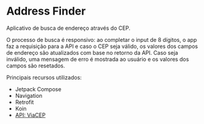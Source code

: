 # Address Finder

Aplicativo de busca de endereço através do CEP. 

O processo de busca é responsivo: ao completar o input de 8 dígitos, o app faz a requisição para a API e caso o CEP seja válido, os valores dos campos de endereço são atualizados com base no retorno da API. Caso seja inválido, uma mensagem de erro é mostrada ao usuário e os valores dos campos são resetados.

Principais recursos utilizados: 
- Jetpack Compose
- Navigation
- Retrofit
- Koin
- [API: ViaCEP](https://viacep.com.br/)
